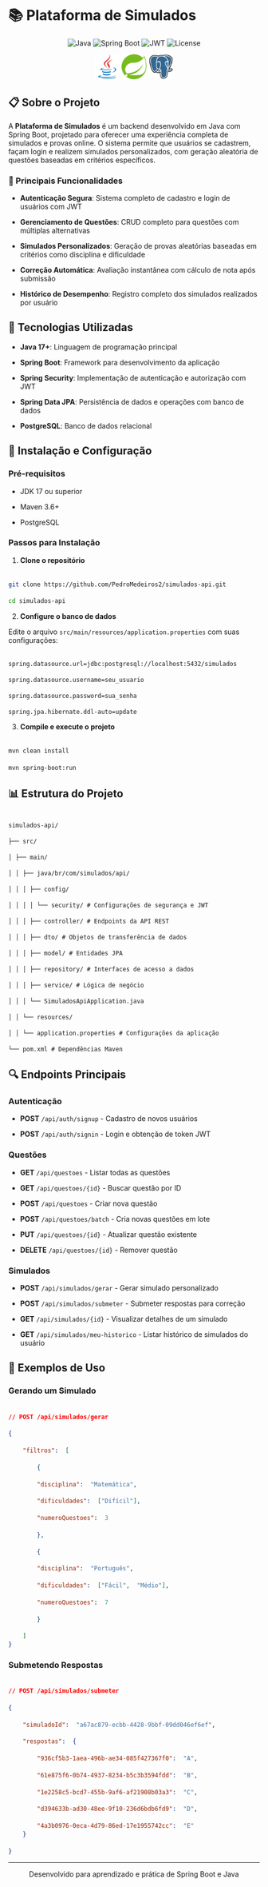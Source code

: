 
#  📚 Plataforma de Simulados



<div style="text-align: center;">

![Java](https://img.shields.io/badge/Java-17%2B-orange)
![Spring Boot](https://img.shields.io/badge/Spring%20Boot-3.4.5-brightgreen)
![JWT](https://img.shields.io/badge/JWT-Authentication-blue)
![License](https://img.shields.io/badge/License-MIT-lightgrey)

</div>

<p style="text-align: center;">
  <img src="https://raw.githubusercontent.com/devicons/devicon/master/icons/java/java-original.svg" alt="java" width="50" height="50"/>
  <img src="https://raw.githubusercontent.com/devicons/devicon/master/icons/spring/spring-original.svg" alt="spring" width="50" height="50"/>
  <img src="https://raw.githubusercontent.com/devicons/devicon/master/icons/postgresql/postgresql-original.svg" alt="postgresql" width="50" height="50"/>
</p>



##  📋 Sobre o Projeto



A **Plataforma de Simulados** é um backend desenvolvido em Java com Spring Boot, projetado para oferecer uma experiência completa de simulados e provas online. O sistema permite que usuários se cadastrem, façam login e realizem simulados personalizados, com geração aleatória de questões baseadas em critérios específicos.



###  🌟 Principais Funcionalidades



-  **Autenticação Segura**: Sistema completo de cadastro e login de usuários com JWT

-  **Gerenciamento de Questões**: CRUD completo para questões com múltiplas alternativas

-  **Simulados Personalizados**: Geração de provas aleatórias baseadas em critérios como disciplina e dificuldade

-  **Correção Automática**: Avaliação instantânea com cálculo de nota após submissão

-  **Histórico de Desempenho**: Registro completo dos simulados realizados por usuário



##  🚀 Tecnologias Utilizadas



-  **Java 17+**: Linguagem de programação principal

-  **Spring Boot**: Framework para desenvolvimento da aplicação

-  **Spring Security**: Implementação de autenticação e autorização com JWT

-  **Spring Data JPA**: Persistência de dados e operações com banco de dados

-  **PostgreSQL**: Banco de dados relacional


##  🔧 Instalação e Configuração



###  Pré-requisitos



-  JDK 17 ou superior

-  Maven 3.6+

-  PostgreSQL



###  Passos para Instalação



1.  **Clone o repositório**

```bash

git clone https://github.com/PedroMedeiros2/simulados-api.git

cd simulados-api

```



2.  **Configure o banco de dados**

Edite o arquivo `src/main/resources/application.properties` com suas configurações:

```properties

spring.datasource.url=jdbc:postgresql://localhost:5432/simulados

spring.datasource.username=seu_usuario

spring.datasource.password=sua_senha

spring.jpa.hibernate.ddl-auto=update

```



3.  **Compile e execute o projeto**

```bash

mvn clean install

mvn spring-boot:run

```


##  📊 Estrutura do Projeto



```

simulados-api/

├── src/

│ ├── main/

│ │ ├── java/br/com/simulados/api/

│ │ │ ├── config/

│ │ │ │ └── security/ # Configurações de segurança e JWT

│ │ │ ├── controller/ # Endpoints da API REST

│ │ │ ├── dto/ # Objetos de transferência de dados

│ │ │ ├── model/ # Entidades JPA

│ │ │ ├── repository/ # Interfaces de acesso a dados

│ │ │ ├── service/ # Lógica de negócio

│ │ │ └── SimuladosApiApplication.java

│ │ └── resources/

│ │ └── application.properties # Configurações da aplicação

└── pom.xml # Dependências Maven

```



##  🔍 Endpoints Principais



###  Autenticação



-  **POST**  `/api/auth/signup` - Cadastro de novos usuários

-  **POST**  `/api/auth/signin` - Login e obtenção de token JWT



###  Questões



-  **GET**  `/api/questoes` - Listar todas as questões

-  **GET**  `/api/questoes/{id}` - Buscar questão por ID

-  **POST**  `/api/questoes` - Criar nova questão

-  **POST**  `/api/questoes/batch` - Cria novas questões em lote

-  **PUT**  `/api/questoes/{id}` - Atualizar questão existente

-  **DELETE**  `/api/questoes/{id}` - Remover questão



###  Simulados



-  **POST**  `/api/simulados/gerar` - Gerar simulado personalizado

-  **POST**  `/api/simulados/submeter` - Submeter respostas para correção

-  **GET**  `/api/simulados/{id}` - Visualizar detalhes de um simulado

-  **GET**  `/api/simulados/meu-historico` - Listar histórico de simulados do usuário



##  📝 Exemplos de Uso



###  Gerando um Simulado



```json

// POST /api/simulados/gerar

{

    "filtros":  [

        {

        "disciplina":  "Matemática",

        "dificuldades":  ["Difícil"],

        "numeroQuestoes":  3

        },

        {

        "disciplina":  "Português",

        "dificuldades":  ["Fácil",  "Médio"],

        "numeroQuestoes":  7

        }

    ]
}

```



###  Submetendo Respostas



```json

// POST /api/simulados/submeter

{

    "simuladoId":  "a67ac879-ecbb-4428-9bbf-09dd046ef6ef",

    "respostas":  {

        "936cf5b3-1aea-496b-ae34-085f427367f0":  "A",

        "61e875f6-0b74-4937-8234-b5c3b3594fdd":  "B",

        "1e2258c5-bcd7-455b-9af6-af21908b03a3":  "C",

        "d394633b-ad30-48ee-9f10-236d6bdb6fd9":  "D",

        "4a3b0976-0eca-4d79-86ed-17e1955742cc":  "E"
    }

}

```

  
---

<div style="text-align: center;">

<p>Desenvolvido para aprendizado e prática de Spring Boot e Java</p>

</div>